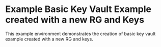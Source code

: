 # Example Basic Key Vault Example created with a new RG and Keys

This example environment demonstrates the creation of basic key vault example created with a new RG and keys.
